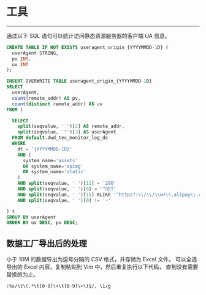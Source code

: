 
# 工具

----

通过以下 SQL 语句可以统计访问静态资源服务器的客户端 UA 信息。

```sql
CREATE TABLE IF NOT EXISTS useragent_origin_{YYYYMMDD-1D} (
  userAgent STRING,
  pv INT,
  uv INT
);

INSERT OVERWRITE TABLE useragent_origin_{YYYYMMDD-1D}
SELECT
  userAgent,
  count(remote_addr) AS pv,
  count(distinct remote_addr) AS uv
FROM (

  SELECT
    split(seqvalue, ' ')[2] AS remote_addr,
    split(seqvalue, '"')[3] AS userAgent
  FROM default.dwd_tec_monitor_log_ds
  WHERE
    dt = '{YYYYMMDD-1D}'
    AND (
      system_name='assets'
      OR system_name='apimg'
      OR system_name='static'
    )
    AND split(seqvalue, ' ')[11] = '200'
    AND split(seqvalue, ' ')[8] = '"GET'
    AND split(seqvalue, ' ')[15] RLIKE '^https?:\\/\\/\\w+\\.alipay\\.com\\/'
    AND split(seqvalue, ' ')[0] != '-'

) t
GROUP BY userAgent
ORDER BY uv DESC, pv DESC;
```

## 数据工厂导出后的处理

小于 10M 的数据导出为逗号分隔的 CSV 格式，并存储为 Excel 文件。
可以全选导出的 Excel 内容，复制粘贴到 Vim 中，然后重复执行以下代码，
直到没有需要替换的为止。

```
:%s/\t\(.*\t[0-9]\+\t[0-9]\+\)$/, \1/g
```
